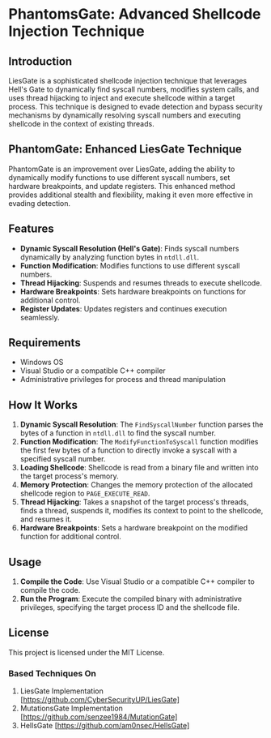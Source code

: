 # PhantomsGate: Advanced Shellcode Injection Technique

## Introduction

LiesGate is a sophisticated shellcode injection technique that leverages Hell's Gate to dynamically find syscall numbers, modifies system calls, and uses thread hijacking to inject and execute shellcode within a target process. This technique is designed to evade detection and bypass security mechanisms by dynamically resolving syscall numbers and executing shellcode in the context of existing threads.

## PhantomGate: Enhanced LiesGate Technique

PhantomGate is an improvement over LiesGate, adding the ability to dynamically modify functions to use different syscall numbers, set hardware breakpoints, and update registers. This enhanced method provides additional stealth and flexibility, making it even more effective in evading detection.

## Features

- **Dynamic Syscall Resolution (Hell's Gate)**: Finds syscall numbers dynamically by analyzing function bytes in `ntdll.dll`.
- **Function Modification**: Modifies functions to use different syscall numbers.
- **Thread Hijacking**: Suspends and resumes threads to execute shellcode.
- **Hardware Breakpoints**: Sets hardware breakpoints on functions for additional control.
- **Register Updates**: Updates registers and continues execution seamlessly.

## Requirements

- Windows OS
- Visual Studio or a compatible C++ compiler
- Administrative privileges for process and thread manipulation

## How It Works

1. **Dynamic Syscall Resolution**: The `FindSyscallNumber` function parses the bytes of a function in `ntdll.dll` to find the syscall number.
2. **Function Modification**: The `ModifyFunctionToSyscall` function modifies the first few bytes of a function to directly invoke a syscall with a specified syscall number.
3. **Loading Shellcode**: Shellcode is read from a binary file and written into the target process's memory.
4. **Memory Protection**: Changes the memory protection of the allocated shellcode region to `PAGE_EXECUTE_READ`.
5. **Thread Hijacking**: Takes a snapshot of the target process's threads, finds a thread, suspends it, modifies its context to point to the shellcode, and resumes it.
6. **Hardware Breakpoints**: Sets a hardware breakpoint on the modified function for additional control.

## Usage

1. **Compile the Code**: Use Visual Studio or a compatible C++ compiler to compile the code.
2. **Run the Program**: Execute the compiled binary with administrative privileges, specifying the target process ID and the shellcode file.

## License

This project is licensed under the MIT License.

### Based Techniques On
1. LiesGate Implementation [https://github.com/CyberSecurityUP/LiesGate]
2. MutationsGate Implementation [https://github.com/senzee1984/MutationGate]
3. HellsGate [https://github.com/am0nsec/HellsGate]
